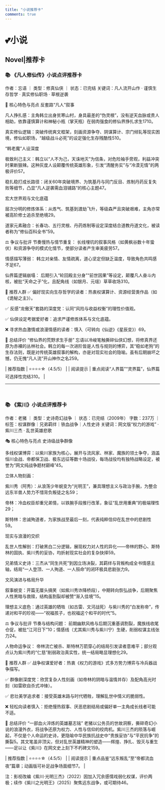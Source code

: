 ```yaml
---
title: "小说推荐卡"
comments: true
---
```


# 💕小说
## Novel|推荐卡
### 📚 《凡人修仙传》小说点评推荐卡
作者：忘语 ｜ 类型：修真仙侠 ｜ 状态：已完结
关键词：凡人流开山作 · 谨慎生存哲学 · 真实修仙职场 · 草根逆袭

🌟 核心特色与亮点
反套路“凡人”叙事

凡人挣扎感：主角韩立出身贫寒山村，身具最差的“伪灵根”，没有逆天血脉或贵人相助，依靠谨慎算计和神秘小瓶（掌天瓶）在弱肉强食的修仙界挣扎求生1710。

真实修仙逻辑：突破传统爽文框架，刻画资源争夺、阴谋算计、宗门倾轧等现实困境，修仙如职场，“越级战斗必死”的设定强化生存残酷性510。

“韩老魔”人设深度

极致利己主义：韩立以“人不为己，天诛地灭”为信条，对危险袖手旁观，利益冲突时果断狠辣。这种灰度人设颠覆传统英雄形象，引发“清醒务实”与“冷漠无情”的两极评价57。

稳扎稳打成长路径：闭关60年突破境界、为筑基丹与同门反目、炼制丹药反复失败等细节，凸显“凡人逆袭需血泪铺路”的核心主题47。

宏大世界观与文化底蕴

层次分明的修炼体系：从炼气、筑基到渡劫飞升，等级森严且突破艰难，主角亦常被高阶修士追杀至绝境29。

道家元素融合：长春功、五行灵根、丹药炼制等设定深度结合道教丹道文化，被读者称为“修仙百科全书”59。

⚖️ 争议与批评
节奏慢热与情节重复：
长线埋坑的叙事风格（如黄枫谷数十年蛰伏）和资源争夺的模式化情节，使部分读者产生审美疲劳57。

情感描写薄弱：
韩立对亲情、友情疏离，道心坚定但缺乏温度，导致角色共鸣感不足67。

仙界篇逻辑崩塌：
后期引入“轮回殿主分身”“前世因果”等设定，颠覆凡人奋斗内核，被批“天命之子”化，且配角线（如银月、元瑶）草草收场310。

📌 推荐人群
✅ 偏好现实向生存哲学的读者：热衷权谋算计、资源经营类作品（如《诡秘之主》）。

✅ 反感“龙傲天”套路的深度党：认同“风险与收益权衡”的理性价值观。

✅ 仙侠设定考据爱好者：追求严谨修炼体系与文化底蕴。

❌ 寻求热血激情或浪漫情感的读者：慎入（可转向《仙逆》《星辰变》）69。

💎 总结评价
“修仙界的荒野求生手册”
忘语以冷峻笔触撕碎仙侠幻想，将修真界还原为赤裸的丛林社会。韩立的每一次进阶皆是人性与规则的博弈，其“稳如老狗”的生存法则，既是对传统英雄叙事的解构，亦是对现实社会的隐喻。虽有后期崩坏之憾，仍无愧“凡人流”开山神作之名259。

| 推荐指数 | ⭐⭐⭐⭐☆（4.5/5） |
| 阅读提示 | 重点阅读“人界篇”“灵界篇”，仙界篇可选择性完结310。 |
</br>


---

</br>

### 📚 《紫川》小说点评推荐卡
作者：老猪 ｜ 类型：史诗奇幻战争 ｜ 状态：已完结（2009年）
字数：237万 ｜ 标签：权谋群像｜兄弟羁绊｜铁血战争｜人性史诗
关键词：网文版“权力的游戏” · 紫川三杰 · 乱世英雄悲歌

🎭 核心特色与亮点
史诗级战争群像

多线权谋博弈：以紫川家族为核心，展开与流风家、林家、魔族的领土争夺，涵盖恒川会战、帝都保卫战、极东远征等数十场战役，每场战役均有独特战略设定，被誉为“网文纯战争题材巅峰”45。

立体人物刻画：

紫川秀（阿秀）：从浪荡少年蜕变为“光明王”，兼具理想主义与政治手腕，为整合远东半兽人势力不惜背负叛徒之名59；

帝林：冷血权臣却重兄弟情，以铁腕手段推行改革，象征“乱世用重典”的极端理性29；

斯特林：忠诚殉道者，为家族战至最后一刻，代表纯粹信仰在乱世中的悲剧性59。

现实与浪漫的交织

乱世人性解剖：打破黑白二分逻辑，展现权力对人性的异化——帝林的野心、斯特林的固执、紫川秀的妥协，均折射现实社会的复杂抉择59。

兄弟情义史诗：三杰从“同生共死”到因立场决裂，其羁绊与背叛构成全书情感主轴，结局“一人登顶、一人殉道、一人殒命”的闭环极具悲剧张力9。

文风演进与格局升华

叙事蜕变：开篇无厘头搞笑（如紫川秀诈降桥段），中期转向恢弘战争，后期聚焦人性黑暗与救赎，结构虽割裂却被赞“渐入佳境”15。

理想主义底色：通过英雄的牺牲（如古雷、文河战死）与紫川秀的“白发称帝”，传递对和平的珍视——“祝福孩子，也祝福这个和平的时代”5。

⚖️ 争议与批评
节奏与结构问题：
前期幽默风格与后期沉重基调割裂，魔族线收尾仓促，被批“江河日下”10；情感线（尤其紫川秀与紫川宁）生硬，削弱权谋主线张力24。

人物命运争议：
帝林流亡被杀、斯特林万箭穿心的结局引发读者意难平；部分观点认为紫川秀的“仁慈”削弱政治真实性，统一结局略显理想化29。

🎯 推荐人群
✅ 战争权谋爱好者：热衷《权力的游戏》式多方势力博弈与冷兵器战争描写。

✅ 群像剧深度党：欣赏复杂人性刻画（如帝林的阴暗与温情并存）及配角高光时刻（如雷欧自杀式冲锋）。

✅ 悲壮美学追求者：接受英雄末路与时代牺牲，理解乱世中情义的脆弱性。

❌ 轻松向读者慎入：拒绝慢热叙事、厌恶悲剧结局或偏好单一主角成长线者可能不适。

💎 总结评价
“一部血火淬炼的英雄墓志铭”
老猪以公务员的世故洞察，撕碎奇幻小说的浪漫外衣，将战争还原为权力、人性与信仰的绞肉机。紫川三杰的陨落与崛起，不仅是个人命运的史诗，更隐喻中华民族抗战史中“贵族妥协”与“平民抗争”的撕裂5。其文笔虽非顶尖，但对乱世英雄精神的塑造——辉煌、挣扎、毁灭与重生——足以让《紫川》在网文史上刻下不朽碑文159。

| 推荐指数 | ⭐⭐⭐⭐☆（4.5/5） |
| 阅读提示 | 重点品鉴“远东叛乱”至“帝都流血夜”篇章；动画版可补足战争场面细节7。 |

注：影视改编《紫川·光明三杰》（2022）因加入冗余感情戏弱化权谋，评价两极；续作《紫川之光明王》（2025）聚焦远东战争，或可期待46。